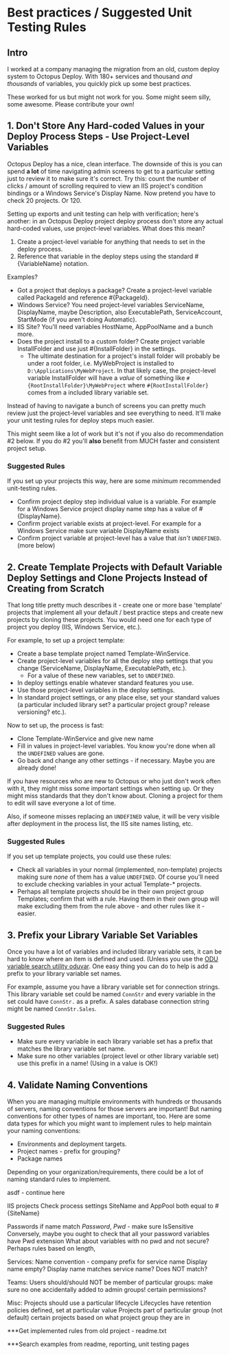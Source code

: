 
# Best practices / Suggested Unit Testing Rules

## Intro
I worked at a company managing the migration from an old, custom deploy system to Octopus Deploy.  With 180+ services and thousand *and thousands* of variables, you quickly pick up some best practices.

These worked for us but might not work for you.  Some might seem silly, some awesome.  Please contribute your own!

## 1. Don't Store Any Hard-coded Values in your Deploy Process Steps - Use Project-Level Variables
Octopus Deploy has a nice, clean interface.  The downside of this is you can spend **a lot** of time navigating admin screens to get to a particular setting just to review it to make sure it's correct.  Try this: count the number of clicks / amount of scrolling required to view an IIS project's condition bindings or a Windows Service's Display Name.  Now pretend you have to check 20 projects.  Or 120.

Setting up exports and unit testing can help with verification; here's another: in an Octopus Deploy project deploy process don't store any actual hard-coded values, use project-level variables.  What does this mean?
1. Create a project-level variable for anything that needs to set in the deploy process.
2. Reference that variable in the deploy steps using the standard #{VariableName} notation.

Examples?
* Got a project that deploys a package?  Create a project-level variable called PackageId and reference #{PackageId}.
* Windows Service?  You need project-level variables ServiceName, DisplayName, maybe Description, also ExecutablePath, ServiceAccount, StartMode (if you aren't doing Automatic).
* IIS Site?  You'll need variables HostName, AppPoolName and a bunch more.
* Does the project install to a custom folder?  Create project variable InstallFolder and use just #{InstallFolder} in the settings.
  * The ultimate destination for a project's install folder will probably be under a root folder, i.e. MyWebProject is installed to `D:\Applications\MyWebProject`.  In that likely case, the project-level variable InstallFolder will have a *value* of something like `#{RootInstallFolder}\MyWebProject` where `#{RootInstallFolder}` comes from a included library variable set.

Instead of having to navigate a bunch of screens you can pretty much review just the project-level variables and see everything to need.  It'll make your unit testing rules for deploy steps much easier.

This might seem like a lot of work but it's not if you also do recommendation #2 below.  If you do #2 you'll **also** benefit from MUCH faster and consistent project setup.


### Suggested Rules
If you set up your projects this way, here are some *minimum* recommended unit-testing rules.
* Confirm project deploy step individual value is a variable.  For example for a Windows Service project display name step has a value of #{DisplayName}.
* Confirm project variable exists at project-level.  For example for a Windows Service make sure variable DisplayName exists
* Confirm project variable at project-level has a value that *isn't* `UNDEFINED`.  (more below)


## 2. Create Template Projects with Default Variable Deploy Settings and Clone Projects Instead of Creating from Scratch

That long title pretty much describes it - create one or more base 'template' projects that implement all your default / best practice steps and create new projects by cloning these projects.  You would need one for each type of project you deploy (IIS, Windows Service, etc.).

For example, to set up a project template:
* Create a base template project named Template-WinService.
* Create project-level variables for all the deploy step settings that you change (ServiceName, DisplayName, ExecutablePath, etc.).
  * For a value of these new variables, set to `UNDEFINED`.
* In deploy settings enable whatever standard features you use.
* Use those project-level variables in the deploy settings.
* In standard project settings, or any place else, set your standard values (a particular included library set? a particular project group? release versioning? etc.).

Now to set up, the process is fast:
* Clone Template-WinService and give new name
* Fill in values in project-level variables.  You know you're done when all the `UNDEFINED` values are gone.
* Go back and change any other settings - if necessary.  Maybe you are already done!

If you have resources who are new to Octopus or who just don't work often with it, they might miss some important settings when setting up.  Or they might miss standards that they don't know about.  Cloning a project for them to edit will save everyone a lot of time.

Also, if someone misses replacing an `UNDEFINED` value, it will be very visible after deployment in the process list, the IIS site names listing, etc.

### Suggested Rules
If you set up template projects, you could use these rules:
* Check all variables in your normal (implemented, non-template) projects making sure *none* of them has a value `UNDEFINED`.  Of course you'll need to exclude checking variables in your actual Template-* projects.
* Perhaps all template projects should be in their own project group Templates; confirm that with a rule.  Having them in their own group will make excluding them from the rule above - and other rules like it - easier.


## 3. Prefix your Library Variable Set Variables
Once you have a lot of variables and included library variable sets, it can be hard to know where an item is defined and used.  (Unless you use the [ODU variable search utility oduvar](SearchingVariables.md).  One easy thing you can do to help is add a prefix to your library variable set names.

For example, assume you have a library variable set for connection strings.  This library variable set could be named `ConnStr` and every variable in the set could have `ConnStr.` as a prefix.  A sales database connection string might be named `ConnStr.Sales`.

### Suggested Rules
* Make sure every variable in each library variable set has a prefix that matches the library variable set name.
* Make sure no other variables (project level or other library variable set) use this prefix in a name!  (Using in a value is OK!)


## 4. Validate Naming Conventions
When you are managing multiple environments with hundreds or thousands of servers, naming conventions for those servers are important!  But naming conventions for other types of names are important, too.  Here are some data types for which you might want to implement rules to help maintain your naming conventions:
* Environments and deployment targets.
* Project names - prefix for grouping?
* Package names

Depending on your organization/requirements, there could be a lot of naming standard rules to implement.



asdf - continue here


IIS projects
Check process settings SiteName and AppPool both equal to #{SiteName}



Passwords
  if name match *Password*, *Pwd* - make sure IsSensitive
  Conversely, maybe you ought to check that all your password variables have Pwd extension
  What about variables with no pwd and not secure? Perhaps rules based on length,


Services:
Name convention - company prefix for service name
Display name empty? Display name matches service name?  Does NOT match?

Teams:
Users should/should NOT be member of particular groups:
  make sure no one accidentally added to admin groups!
certain permissions?

Misc:
Projects should use a particular lifecycle
Lifecycles have retention policies defined, set at particular value
Projects part of particular group (not default)
certain projects based on what project group they are in


***Get implemented rules from old project - readme.txt

***Search examples from readme, reporting, unit testing pages


